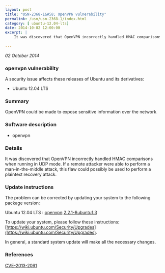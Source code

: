 ```yaml
---
layout: post
title: "USN-2368-1&#58; OpenVPN vulnerability"
permalink: /usn/usn-2368-1/index.html
category: [ ubuntu-12.04-lts]
date: 2014-10-02 12:00:00
excerpt: |
    It was discovered that OpenVPN incorrectly handled HMAC comparisons when running in UDP mode. If a remote attacker were able to perform a man-in-the-middle attack, this flaw could possibly be used to perform a plaintext recovery attack. 
    
--- 
```

 
 

*02 October 2014*

### openvpn vulnerability

A security issue affects these releases of Ubuntu and its derivatives:

* Ubuntu 12.04 LTS

### Summary

OpenVPN could be made to expose sensitive information over the network. 

### Software description

* openvpn 

### Details

It was discovered that OpenVPN incorrectly handled HMAC comparisons when running in UDP mode. If a remote attacker were able to perform a man-in-the-middle attack, this flaw could possibly be used to perform a plaintext recovery attack. 

### Update instructions

The problem can be corrected by updating your system to the following package version:

Ubuntu 12.04 LTS
 : [openvpn](https://launchpad.net/ubuntu/+source/openvpn) <span> [2.2.1-8ubuntu1.3](https://launchpad.net/ubuntu/+source/openvpn/2.2.1-8ubuntu1.3) </span> 

To update your system, please follow these instructions: [https://wiki.ubuntu.com/Security/Upgrades](https://wiki.ubuntu.com/Security/Upgrades).

In general, a standard system update will make all the necessary changes. 

### References

 
 [CVE-2013-2061](http://people.ubuntu.com/~ubuntu-security/cve/CVE-2013-2061)
 

